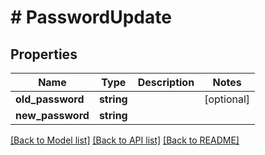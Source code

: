 # # PasswordUpdate

## Properties

Name | Type | Description | Notes
------------ | ------------- | ------------- | -------------
**old_password** | **string** |  | [optional]
**new_password** | **string** |  |

[[Back to Model list]](../../README.md#models) [[Back to API list]](../../README.md#endpoints) [[Back to README]](../../README.md)

